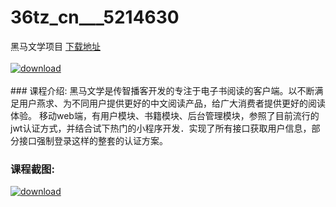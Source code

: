 # 36tz_cn___5214630
黑马文学项目
[下载地址](http://www.36tz.cn/article/5214630 "下载地址")
<br/></br>[![download](http://36tz.cn/muke_img/2020_07_1-90-255x300.png "下载地址")](http://www.36tz.cn/article/5214630 "下载地址")
<br/></br>### 课程介绍:
黑马文学是传智播客开发的专注于电子书阅读的客户端。以不断满足用户燕求、为不同用户提供更好的中文阅读产品，给广大消费者提供更好的阅读体验。
移动web端，有用户模块、书籍模块、后台管理模块，参照了目前流行的jwt认证方式，并结合试下热门的小程序开发．实现了所有接口获取用户信息，部分接口强制登录这样的整套的认证方案。

### 课程截图:
[![download](http://36tz.cn/muke_img/2020_07_2-91.png "下载地址")](http://www.36tz.cn/article/5214630 "下载地址")
